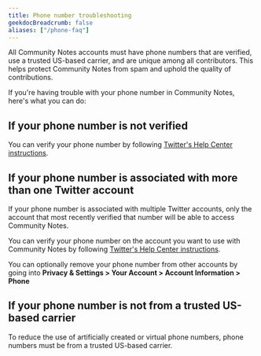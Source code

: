 ```yaml
---
title: Phone number troubleshooting
geekdocBreadcrumb: false
aliases: ["/phone-faq"]
---
```


All Community Notes accounts must have phone numbers that are verified, use a trusted US-based carrier, and are unique among all contributors. This helps protect Community Notes from spam and uphold the quality of contributions.

If you're having trouble with your phone number in Community Notes, here's what you can do:

## If your phone number is not verified

You can verify your phone number by following [Twitter's Help Center instructions](https://help.twitter.com/en/managing-your-account/how-to-add-a-phone-number-to-your-account).

## If your phone number is associated with more than one Twitter account

If your phone number is associated with multiple Twitter accounts, only the account that most recently verified that number will be able to access Community Notes.

You can verify your phone number on the account you want to use with Community Notes by following [Twitter's Help Center instructions](https://help.twitter.com/en/managing-your-account/how-to-add-a-phone-number-to-your-account).

You can optionally remove your phone number from other accounts by going into **Privacy & Settings > Your Account > Account Information > Phone**

## If your phone number is not from a trusted US-based carrier

To reduce the use of artificially created or virtual phone numbers, phone numbers must be from a trusted US-based carrier.
